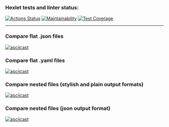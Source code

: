 ### Hexlet tests and linter status:
[![Actions Status](https://github.com/lizasolomyannik/frontend-project-lvl2/workflows/hexlet-check/badge.svg)](https://github.com/lizasolomyannik/frontend-project-lvl2/actions)
[![Maintainability](https://api.codeclimate.com/v1/badges/86c0cc72ebd57c27daf3/maintainability)](https://codeclimate.com/github/lizasolomyannik/frontend-project-lvl2/maintainability)
[![Test Coverage](https://api.codeclimate.com/v1/badges/86c0cc72ebd57c27daf3/test_coverage)](https://codeclimate.com/github/lizasolomyannik/frontend-project-lvl2/test_coverage)
___
### Compare flat .json files
[![asciicast](https://asciinema.org/a/508195.svg)](https://asciinema.org/a/508195)
### Compare flat .yaml files
[![asciicast](https://asciinema.org/a/509809.svg)](https://asciinema.org/a/509809)
### Compare nested files (stylish and plain output formats)
[![asciicast](https://asciinema.org/a/xYrFbk6496HWtgNOM2DiQQX6X.svg)](https://asciinema.org/a/xYrFbk6496HWtgNOM2DiQQX6X)
### Compare nested files (json output format)
[![asciicast](https://asciinema.org/a/RAIJfsTbHHq5Oo7urnILsJTvd.svg)](https://asciinema.org/a/RAIJfsTbHHq5Oo7urnILsJTvd)